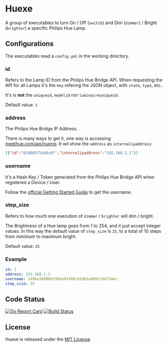 # Huexe

A group of executables to turn On / Off (`switch`) and Dim (`dimmer`) / Bright (`brighter`) a specific Philips Hue Lamp.

## Configurations

The executables read a `config.yml` in the working directory.

### id
Refers to the Lamp ID from the Philips Hue Bridge API.
When requesting the API for all Lamps it's the `key` refering the JSON object, with `state`, `type`, etc..

It's is **not** the `uniqueid`, `modelid` nor `luminaireuniqueid`.

Default value: `1`
### address
The Philips Hue Bridge IP Address.

There is many ways to get it, one way is accessing [meethue.com/api/nupnp](https://www.meethue.com/api/nupnp). It wil show the `address` as `internalipaddress`:
```json
[{"id":"01890375a60c8f","internalipaddress":"192.168.1.2"}]
```
### username
It's a Hash Key / Token generated from the Philips Hue Bridge API when registered a Device / User.

Follow the [official Getting Started Guide](https://www.developers.meethue.com/documentation/getting-started) to get the username.
### step_size
Refers to how much one execution of `dimmer` / `brighter` will dim / bright.

The Brightness of a Hue lamp goes from 1 to 254, and it just accept integer values. In this way the default value of `step_size` is `25`, to a total of 10 steps from minimum to maximum bright.

Default value: `25`
### Example
```yml
id: 1
address: 192.168.1.2
username: 249ba36000029bbe97499c03db5a9001f6b734ec
step_size: 25
```
## Code Status

[![Go Report Card](https://goreportcard.com/badge/github.com/gumieri/huexe)](https://goreportcard.com/report/github.com/gumieri/huexe)
[![Build Status](https://travis-ci.org/gumieri/huexe.svg?branch=master)](https://travis-ci.org/gumieri/huexe)


## License

Huexe is released under the [MIT License](http://www.opensource.org/licenses/MIT).
